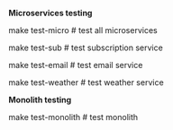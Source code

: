**Microservices testing**

make test-micro # test all microservices

make test-sub # test subscription service

make test-email # test email service

make test-weather # test weather service

**Monolith testing**

make test-monolith # test monolith
